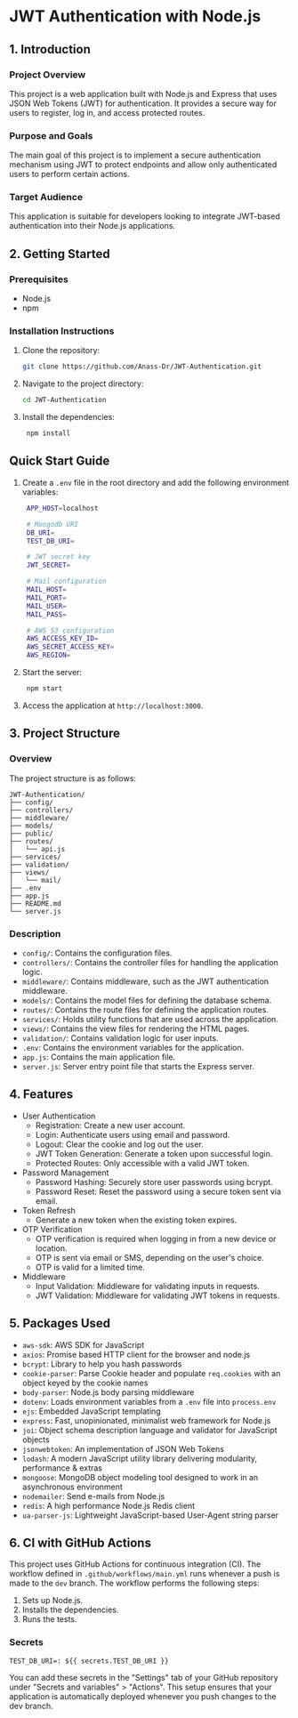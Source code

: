 # JWT Authentication with Node.js

## 1. Introduction

### Project Overview
This project is a web application built with Node.js and Express that uses JSON Web Tokens (JWT) for authentication. It provides a secure way for users to register, log in, and access protected routes.

### Purpose and Goals
The main goal of this project is to implement a secure authentication mechanism using JWT to protect endpoints and allow only authenticated users to perform certain actions.

### Target Audience
This application is suitable for developers looking to integrate JWT-based authentication into their Node.js applications.

## 2. Getting Started

### Prerequisites
- Node.js
- npm

### Installation Instructions
1. Clone the repository:
   ```sh
   git clone https://github.com/Anass-Dr/JWT-Authentication.git
    ```
2. Navigate to the project directory:
   ```sh
   cd JWT-Authentication
   ```
3. Install the dependencies:
   ```sh
    npm install
    ```
## Quick Start Guide
1. Create a `.env` file in the root directory and add the following environment variables:
   ```sh
    APP_HOST=localhost
   
    # Mongodb URI
    DB_URI=
    TEST_DB_URI=
   
    # JWT secret key
    JWT_SECRET=
   
    # Mail configuration
    MAIL_HOST=
    MAIL_PORT=
    MAIL_USER=
    MAIL_PASS=
   
    # AWS S3 configuration
    AWS_ACCESS_KEY_ID=
    AWS_SECRET_ACCESS_KEY=
    AWS_REGION=
    ```
2. Start the server:
    ```sh
     npm start
     ```
3. Access the application at `http://localhost:3000`.

## 3. Project Structure

### Overview
The project structure is as follows:
```
JWT-Authentication/
├── config/
├── controllers/
├── middleware/
├── models/
├── public/
├── routes/
│   └── api.js
├── services/
├── validation/
├── views/
│   └── mail/
├── .env
├── app.js
├── README.md
└── server.js
```

### Description

- `config/`: Contains the configuration files.
- `controllers/`: Contains the controller files for handling the application logic.
- `middleware/`: Contains middleware, such as the JWT authentication middleware.
- `models/`: Contains the model files for defining the database schema.
- `routes/`: Contains the route files for defining the application routes.
- `services/`: Holds utility functions that are used across the application.
- `views/`: Contains the view files for rendering the HTML pages.
- `validation/`: Contains validation logic for user inputs.
- `.env`: Contains the environment variables for the application.
- `app.js`: Contains the main application file.
- `server.js`: Server entry point file that starts the Express server.


## 4. Features

- User Authentication
    - Registration: Create a new user account.
    - Login: Authenticate users using email and password.
    - Logout: Clear the cookie and log out the user.
    - JWT Token Generation: Generate a token upon successful login.
    - Protected Routes: Only accessible with a valid JWT token.
- Password Management
    - Password Hashing: Securely store user passwords using bcrypt.
    - Password Reset: Reset the password using a secure token sent via email.
- Token Refresh
    - Generate a new token when the existing token expires.
- OTP Verification
    - OTP verification is required when logging in from a new device or location.
    - OTP is sent via email or SMS, depending on the user's choice.
    - OTP is valid for a limited time.
- Middleware
    - Input Validation: Middleware for validating inputs in requests.
    - JWT Validation: Middleware for validating JWT tokens in requests.
 

## 5. Packages Used

- `aws-sdk`: AWS SDK for JavaScript
- `axios`: Promise based HTTP client for the browser and node.js
- `bcrypt`: Library to help you hash passwords
- `cookie-parser`: Parse Cookie header and populate `req.cookies` with an object keyed by the cookie names
- `body-parser`: Node.js body parsing middleware
- `dotenv`: Loads environment variables from a `.env` file into `process.env`
- `ejs`: Embedded JavaScript templating
- `express`: Fast, unopinionated, minimalist web framework for Node.js
- `joi`: Object schema description language and validator for JavaScript objects
- `jsonwebtoken`: An implementation of JSON Web Tokens
- `lodash`: A modern JavaScript utility library delivering modularity, performance & extras
- `mongoose`: MongoDB object modeling tool designed to work in an asynchronous environment
- `nodemailer`: Send e-mails from Node.js
- `redis`: A high performance Node.js Redis client
- `ua-parser-js`: Lightweight JavaScript-based User-Agent string parser

## 6. CI with GitHub Actions

This project uses GitHub Actions for continuous integration (CI). The workflow defined in `.github/workflows/main.yml` runs whenever a push is made to the `dev` branch. The workflow performs the following steps:

1. Sets up Node.js.
2. Installs the dependencies.
3. Runs the tests.

### Secrets

```
TEST_DB_URI=: ${{ secrets.TEST_DB_URI }}
```

You can add these secrets in the "Settings" tab of your GitHub repository under "Secrets and variables" > "Actions".  This setup ensures that your application is automatically deployed whenever you push changes to the dev branch.
